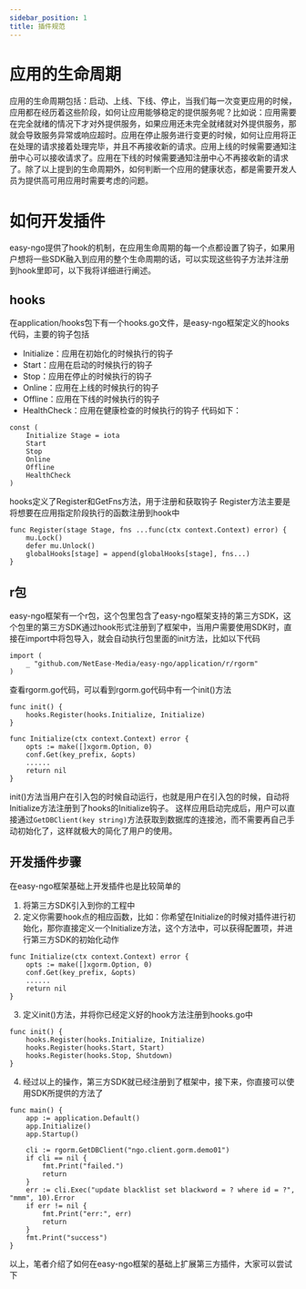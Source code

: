 ```yaml
---
sidebar_position: 1
title: 插件规范
---
```

# 应用的生命周期
应用的生命周期包括：启动、上线、下线、停止，当我们每一次变更应用的时候，应用都在经历着这些阶段，如何让应用能够稳定的提供服务呢？比如说：应用需要在完全就绪的情况下才对外提供服务，如果应用还未完全就绪就对外提供服务，那就会导致服务异常或响应超时。应用在停止服务进行变更的时候，如何让应用将正在处理的请求接着处理完毕，并且不再接收新的请求。应用上线的时候需要通知注册中心可以接收请求了。应用在下线的时候需要通知注册中心不再接收新的请求了。除了以上提到的生命周期外，如何判断一个应用的健康状态，都是需要开发人员为提供高可用应用时需要考虑的问题。
# 如何开发插件
easy-ngo提供了hook的机制，在应用生命周期的每一个点都设置了钩子，如果用户想将一些SDK融入到应用的整个生命周期的话，可以实现这些钩子方法并注册到hook里即可，以下我将详细进行阐述。
## hooks
在application/hooks包下有一个hooks.go文件，是easy-ngo框架定义的hooks代码，主要的钩子包括
* Initialize：应用在初始化的时候执行的钩子
* Start：应用在启动的时候执行的钩子
* Stop：应用在停止的时候执行的钩子
* Online：应用在上线的时候执行的钩子
* Offline：应用在下线的时候执行的钩子
* HealthCheck：应用在健康检查的时候执行的钩子
代码如下：
```
const (
	Initialize Stage = iota
	Start
	Stop
	Online
	Offline
	HealthCheck
)
```
hooks定义了Register和GetFns方法，用于注册和获取钩子
Register方法主要是将想要在应用指定阶段执行的函数注册到hook中
```
func Register(stage Stage, fns ...func(ctx context.Context) error) {
	mu.Lock()
	defer mu.Unlock()
	globalHooks[stage] = append(globalHooks[stage], fns...)
}
```
## r包
easy-ngo框架有一个r包，这个包里包含了easy-ngo框架支持的第三方SDK，这个包里的第三方SDK通过hook形式注册到了框架中，当用户需要使用SDK时，直接在import中将包导入，就会自动执行包里面的init方法，比如以下代码
```
import (
	_ "github.com/NetEase-Media/easy-ngo/application/r/rgorm"
)
```
查看rgorm.go代码，可以看到rgorm.go代码中有一个init()方法
```
func init() {
	hooks.Register(hooks.Initialize, Initialize)
}

func Initialize(ctx context.Context) error {
	opts := make([]xgorm.Option, 0)
	conf.Get(key_prefix, &opts)
    ......
	return nil
}
```
init()方法当用户在引入包的时候自动运行，也就是用户在引入包的时候，自动将Initialize方法注册到了hooks的Initialize钩子。
这样应用启动完成后，用户可以直接通过`GetDBClient(key string)`方法获取到数据库的连接池，而不需要再自己手动初始化了，这样就极大的简化了用户的使用。
## 开发插件步骤
在easy-ngo框架基础上开发插件也是比较简单的
1. 将第三方SDK引入到你的工程中
2. 定义你需要hook点的相应函数，比如：你希望在Initialize的时候对插件进行初始化，那你直接定义一个Initialize方法，这个方法中，可以获得配置项，并进行第三方SDK的初始化动作
```
func Initialize(ctx context.Context) error {
	opts := make([]xgorm.Option, 0)
	conf.Get(key_prefix, &opts)
    ......
	return nil
}
```
3. 定义init()方法，并将你已经定义好的hook方法注册到hooks.go中
```
func init() {
	hooks.Register(hooks.Initialize, Initialize)
	hooks.Register(hooks.Start, Start)
	hooks.Register(hooks.Stop, Shutdown)
}
```
4. 经过以上的操作，第三方SDK就已经注册到了框架中，接下来，你直接可以使用SDK所提供的方法了
```
func main() {
	app := application.Default()
	app.Initialize()
	app.Startup()

	cli := rgorm.GetDBClient("ngo.client.gorm.demo01")
	if cli == nil {
		fmt.Print("failed.")
		return
	}
	err := cli.Exec("update blacklist set blackword = ? where id = ?", "mmm", 10).Error
	if err != nil {
		fmt.Print("err:", err)
		return
	}
	fmt.Print("success")
}
```
以上，笔者介绍了如何在easy-ngo框架的基础上扩展第三方插件，大家可以尝试下